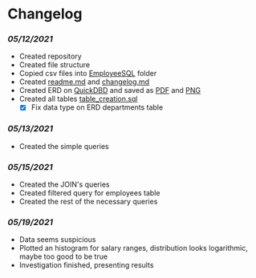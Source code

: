 # **Changelog**

### *05/12/2021*
- Created repository
- Created file structure
- Copied csv files into [EmployeeSQL](EmployeeSQL) folder
- Created [readme.md](readme.md) and [changelog.md](changelog.md)
- Created ERD on [QuickDBD](https://app.quickdatabasediagrams.com/#/d/8M7zq1) and saved as [PDF](resources/erd.pdf) and [PNG](resources/erd.png)
- Created all tables [table_creation.sql](queries/table_creation.sql)
    - [X] Fix data type on ERD departments table

### *05/13/2021*
- Created the simple queries

### *05/15/2021*
- Created the JOIN's queries
- Created filtered query for employees table
- Created the rest of the necessary queries

### *05/19/2021*
- Data seems suspicious
- Plotted an histogram for salary ranges, distribution looks logarithmic, maybe too good to be true
- Investigation finished, presenting results